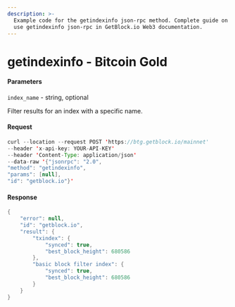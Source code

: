 ```yaml
---
description: >-
  Example code for the getindexinfo json-rpc method. Сomplete guide on how to
  use getindexinfo json-rpc in GetBlock.io Web3 documentation.
---
```


# getindexinfo - Bitcoin Gold

#### Parameters

`index_name` - string, optional

Filter results for an index with a specific name.

#### Request

```java
curl --location --request POST 'https://btg.getblock.io/mainnet' 
--header 'x-api-key: YOUR-API-KEY' 
--header 'Content-Type: application/json' 
--data-raw '{"jsonrpc": "2.0",
"method": "getindexinfo",
"params": [null],
"id": "getblock.io"}'
```

#### Response

```java
{
    "error": null,
    "id": "getblock.io",
    "result": {
        "txindex": {
            "synced": true,
            "best_block_height": 680586
        },
        "basic block filter index": {
            "synced": true,
            "best_block_height": 680586
        }
    }
}
```
